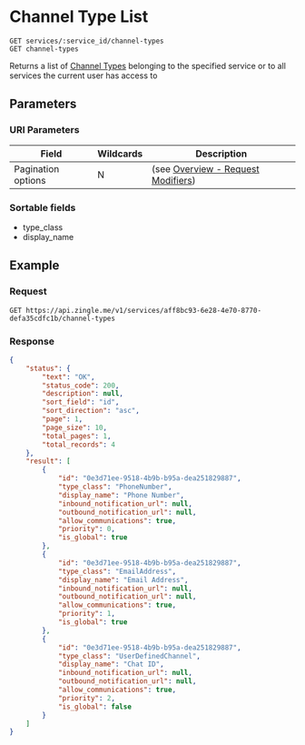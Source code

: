 # Channel Type List

    GET services/:service_id/channel-types
    GET channel-types
    
Returns a list of [Channel Types]  belonging to the specified service or to all services the current user has access to

## Parameters
### URI Parameters
Field | Wildcards | Description
--- | --- | ---
Pagination options | N | (see [Overview - Request Modifiers][])
### Sortable fields
* type_class
* display_name

## Example
### Request

    GET https://api.zingle.me/v1/services/aff8bc93-6e28-4e70-8770-defa35cdfc1b/channel-types

### Response
``` json
{
    "status": {
        "text": "OK",
        "status_code": 200,
        "description": null,
        "sort_field": "id",
        "sort_direction": "asc",
        "page": 1,
        "page_size": 10,
        "total_pages": 1,
        "total_records": 4
    },
    "result": [
        {
            "id": "0e3d71ee-9518-4b9b-b95a-dea251829887",
            "type_class": "PhoneNumber",
            "display_name": "Phone Number",
            "inbound_notification_url": null,
            "outbound_notification_url": null,
            "allow_communications": true,
            "priority": 0,
            "is_global": true
        },
        {
            "id": "0e3d71ee-9518-4b9b-b95a-dea251829887",
            "type_class": "EmailAddress",
            "display_name": "Email Address",
            "inbound_notification_url": null,
            "outbound_notification_url": null,
            "allow_communications": true,
            "priority": 1,
            "is_global": true
        },    
        {
            "id": "0e3d71ee-9518-4b9b-b95a-dea251829887",
            "type_class": "UserDefinedChannel",
            "display_name": "Chat ID",
            "inbound_notification_url": null,
            "outbound_notification_url": null,
            "allow_communications": true,
            "priority": 2,
            "is_global": false
        }
    ]
}
```

[Overview - Request Modifiers]: /README.md#request-modifiers
[Channel Types]: README.md
